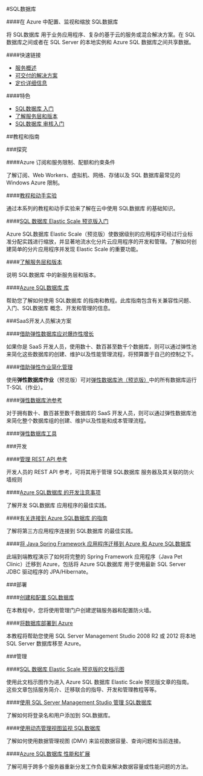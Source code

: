 <properties linkid="dev-net-sql-database" urlDisplayName="Windows Azure SQL数据库" pageTitle="SQL数据库 - Azure 微软云" metaKeywords="SQL数据库,SQL 数据库,Azure SQL 数据库,配置,监视,缩放,同步,Elastic Scale,Spring Framework,迁移" description="在 Azure 中配置、监视和缩放 SQL数据库。将 SQL数据库 用于业务应用程序、复杂的基于云的服务或混合解决方案。在 SQL 数据库之间或者在 SQL Server 的本地实例和 Azure SQL 数据库之间共享数据。" metaCanonical="" services="SQL数据库" documentationCenter="Services" title="Configure, monitor, and scale your SQL数据库s in Azure" authors="" solutions="" manager="" editor="" />
<tags ms.service="SQL数据库"
    ms.date=""
    wacn.date="12/16/2015"
    />


#SQL数据库

####在 Azure 中配置、监视和缩放 SQL数据库

将 SQL数据库 用于业务应用程序、复杂的基于云的服务或混合解决方案。在 SQL 数据库之间或者在 SQL Server 的本地实例和 Azure SQL 数据库之间共享数据。

####快速链接

-   [服务概述](/home/features/sql-database)
-   [可交付的解决方案](/solutions/data-management)
-   [定价详细信息](/home/features/sql-database/#price)

####特色

-   [SQL数据库 入门](/documentation/articles/sql-database-get-started)
-   [了解服务层和版本](http://msdn.microsoft.com/zh-cn/library/azure/fea26432-7462-48a0-b58d-a6e3e36da165)
-   [SQL数据库 审核入门](/documentation/articles/sql-database-auditing-get-started)

##教程和指南

###探究

####<!--[-->Azure 订阅和服务限制、配额和约束条件<!--](/documentation/articles/azure-subscription-service-limits)-->

了解订阅、Web Workers、虚拟机、网络、存储以及 SQL 数据库最常见的 Windows Azure 限制。

####[教程和动手实验](http://msdn.microsoft.com/zh-cn/library/azure/hh778415.aspx)

通过本系列的教程和动手实验来了解在云中使用 SQL数据库 的基础知识。

<!-- ####[SQL 数据同步入门](/documentation/articles/sql-database-get-started-sql-data-sync)

使用本教程，您将了解如何在 Azure 管理门户中使用 SQL 数据同步功能来同步数据库。-->

####[SQL 数据库 Elastic Scale 预览版入门](/documentation/articles/sql-database-elastic-scale-get-started)

Azure SQL数据库 Elastic Scale（预览版）使数据级别的应用程序可经过行业标准分配实践进行缩放，并显著地流水化分片云应用程序的开发和管理。了解如何创建简单的分片应用程序并发现 Elastic Scale 的重要功能。

####[了解服务层和版本](http://msdn.microsoft.com/zh-cn/library/azure/fea26432-7462-48a0-b58d-a6e3e36da165)

说明 SQL数据库 中的新服务层和版本。

####[Azure SQL数据库 库](http://msdn.microsoft.com/zh-cn/library/azure/ee336279.aspx?amp;clcid=0x804)

帮助您了解如何使用 SQL数据库 的指南和教程。此库指南包含有关兼容性问题、入门、SQL数据库 概念、开发和管理的信息。
  
###SaaS开发人员解决方案

####[借助弹性数据库应对爆炸性增长](/documentation/articles/sql-database-elastic-pool)  

如果你是 SaaS 开发人员，使用数十、数百甚至数千个数据库，则可以通过弹性池来简化这些数据库的创建、维护以及性能管理流程，将预算置于自己的控制之下。 

####[借助弹性作业简化管理](/documentation/articles/sql-database-elastic-jobs-overview)  

使用**弹性数据库作业**（预览版）可对[弹性数据库池（预览版）](sql-database-elastic-pool)中的所有数据库运行 T-SQL（作业）。  

####[弹性数据库池参考](/documentation/articles/sql-database-elastic-pool-reference)  

对于拥有数十、数百甚至数千数据库的 SaaS 开发人员，则可以通过弹性数据库池来简化整个数据库组的创建、维护以及性能和成本管理流程。  

####[弹性数据库工具](sql-database-elastic-scale-documentation-map)  

###开发

####[管理 REST API 参考](http://msdn.microsoft.com/zh-cn/library/azure/dn505719?amp;clcid=0x804)

开发人员的 REST API 参考，可将其用于管理 SQL数据库 服务器及其关联的防火墙规则

####[Azure SQL数据库 的开发注意事项](http://msdn.microsoft.com/zh-cn/library/azure/ee730903.aspx?amp;clcid=0x804)

了解开发 SQL数据库 应用程序的最佳实践。

####[有关连接到 Azure SQL数据库 的指南](http://msdn.microsoft.com/zh-cn/library/azure/ee336282.aspx?amp;clcid=0x804)

了解将第三方应用程序连接到 SQL数据库 的最佳实践。

####[将 Java Spring Framework 应用程序迁移到 Azure 和 Azure SQL数据库](http://petclinic.cloudapp.net)

此端到端教程演示了如何将完整的 Spring Framework 应用程序（Java Pet Clinic）迁移到 Azure，包括将 Azure SQL数据库 用于使用最新 SQL Server JDBC 驱动程序的 JPA/Hibernate。

###部署

####[创建和配置 SQL数据库](/documentation/articles/sql-database-get-started)

在本教程中，您将使用管理门户创建逻辑服务器和配置防火墙。

####[将数据库部署到 Azure](/documentation/articles/sql-database-deploy)

本教程将帮助您使用 SQL Server Management Studio 2008 R2 或 2012 将本地 SQL Server 数据库移至 Azure。

###管理

####[SQL 数据库 Elastic Scale 预览版的文档示图](/documentation/articles/sql-database-elastic-scale-documentation-map)

使用此文档示图作为进入 Azure SQL 数据库 Elastic Scale 预览版文章的指南。这些文章包括服务简介、迁移联合的指导、开发和管理教程等等。

####[使用 SQL Server Management Studio 管理 SQL数据库](/documentation/articles/sql-database-manage-azure-ssms)

了解如何将登录名和用户添加到 SQL数据库。

####[使用动态管理视图监视 SQL数据库](https://msdn.microsoft.com/zh-CN/library/azure/ff394114.aspx?amp;clcid=0x804)

了解如何使用数据管理视图 (DMV) 来监视数据容量、查询问题和当前连接。

####[Azure SQL数据库 性能和扩展](http://go.microsoft.com/fwlink/p/?linkid=397217&amp;clcid=0x804)

了解可用于跨多个服务器重新分发工作负载来解决数据容量或性能问题的方法。


